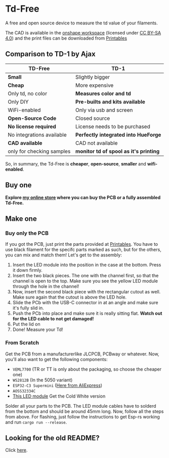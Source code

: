 # Td-Free

A free and open source device to measure the td value of your filaments.

The CAD is available in the [onshape workspace](https://cad.onshape.com/documents/e7ec65aec40b24c9a33c1902/w/dc90f86d4d08d2181a707cee/e/a86c6c8c0a4124509901ffce)
(licensed under [CC BY-SA 4.0](https://creativecommons.org/licenses/by-sa/4.0/)) and the print files can be downloaded from [Printables](https://www.printables.com/model/919380-td-free)

## Comparison to TD-1 by Ajax

| TD-Free                   | TD-1                                     |
| ------------------------- | ---------------------------------------- |
| **Small**                 | Slightly bigger                          |
| **Cheap**                 | More expensive                           |
| Only td, no color         | **Measures color and td**                |
| Only DIY                  | **Pre-builts and kits available**        |
| WiFi-enabled              | Only via usb and screen                  |
| **Open-Source Code**      | Closed source                            |
| **No license required**   | License needs to be purchased            |
| No integrations available | **Perfectly integrated into HueForge**   |
| **CAD available**         | CAD not available                        |
| only for checking samples | **monitor td of spool as it's printing** |

So, in summary, the Td-Free is **cheaper**, **open-source**, **smaller** and **wifi-enabled**.

## Buy one

**Explore [my online store](https://mawoka.eu/shop) where you can buy the PCB or a fully assembled Td-Free.**

## Make one

### Buy only the PCB

If you got the PCB, just print the parts provided at [Printables](https://www.printables.com/model/919380-td-free-an-open-source-alternative-to-the-td-1).
You have to use black filament for the specifc parts marked as such, but for the others, you can mix and match them! Let's get to the assembly:

1. Insert the LED module into the position in the case at the bottom. Press it down firmly.
2. Insert the two black pieces. The one with the channel first, so that the channel is open to the top. Make sure you see the yellow LED module through the hole in the channel!
3. Now, insert the second black piece with the rectangular cutout as well. Make sure again that the cutout is above the LED hole.
4. Slide the PCb with the USB-C connector in at an angle and make sure it's fully slid in.
5. Push the PCb into place and make sure it is really sitting flat. **Watch out for the LED cable to not get damaged!**
6. Put the lid on
7. Done! Measure your Td!

### From Scratch
Get the PCB from a manufacturerlike JLCPCB, PCBway or whatever. Now, you'll also want to get the following components:
- `VEML7700` (TR or TT is only about the packaging, so choose the cheaper one)
- `WS2812B` (In the 5050 variant)
- `ESP32-C3 Supermini` ([Here from AliExpress](https://s.click.aliexpress.com/e/_DmNdnTB))
- `AOSS32334C`
- [This LED module](https://s.click.aliexpress.com/e/_DF3Gdpb) Get the Cold White version

Solder all your parts to the PCB. The LED module cables have to solderd from the bottom and should be around 45mm long.
Now, follow all the steps from above. For flashing, just follow the instructions to get Esp-rs working and run `cargo run --release`.



## Looking for the old README?
Click [here](https://github.com/mawoka-myblock/td-free/blob/v2.0.0/README.md).
